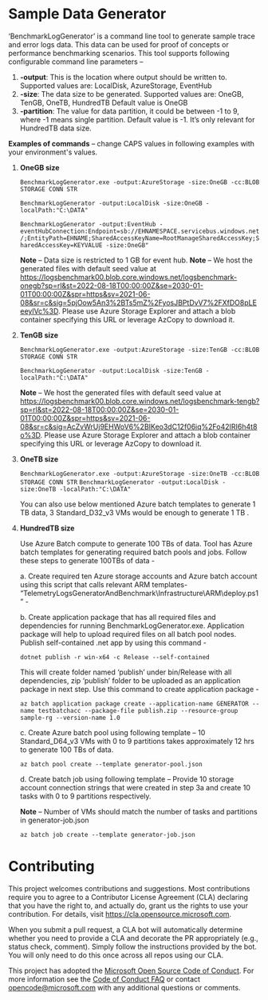 # Sample Data Generator 
‘BenchmarkLogGenerator’ is a command line tool to generate sample trace and error logs data. This data can be used for proof of concepts or performance benchmarking scenarios.
This tool supports following configurable command line parameters –
1. **-output**: This is the location where output should be written to. 
Supported values are: LocalDisk, AzureStorage, EventHub
2. **-size**: The data size to be generated. 
Supported values are: OneGB, TenGB, OneTB, HundredTB 
Default value is OneGB
3. **-partition**: The value for data partition, it could be between -1 to 9, where -1 means single partition. Default value is -1. It’s only relevant for HundredTB data size.

**Examples of commands** – change CAPS values in following examples with your environment's values.
1. **OneGB size**

    `BenchmarkLogGenerator.exe -output:AzureStorage -size:OneGB -cc:BLOB STORAGE CONN STR`

    `BenchmarkLogGenerator -output:LocalDisk -size:OneGB -localPath:"C:\DATA"`

    `BenchmarkLogGenerator -output:EventHub -eventHubConnection:Endpoint=sb://EHNAMESPACE.servicebus.windows.net/;EntityPath=EHNAME;SharedAccessKeyName=RootManageSharedAccessKey;SharedAccessKey=KEYVALUE -size:OneGB"`

    **Note** – Data size is restricted to 1 GB for event hub.
    **Note** – We host the generated files with default seed value at https://logsbenchmark00.blob.core.windows.net/logsbenchmark-onegb?sp=rl&st=2022-08-18T00:00:00Z&se=2030-01-01T00:00:00Z&spr=https&sv=2021-06-08&sr=c&sig=5pjOow5An3%2BTs5mZ%2FyosJBPtDvV7%2FXfDO8pLEeeylVc%3D. Please use Azure Storage Explorer and attach a blob container specifying this URL or leverage AzCopy to download it.

2. **TenGB size**

    `BenchmarkLogGenerator.exe -output:AzureStorage -size:TenGB -cc:BLOB STORAGE CONN STR`

    `BenchmarkLogGenerator -output:LocalDisk -size:TenGB -localPath:"C:\DATA"`

    **Note** – We host the generated files with default seed value at https://logsbenchmark00.blob.core.windows.net/logsbenchmark-tengb?sp=rl&st=2022-08-18T00:00:00Z&se=2030-01-01T00:00:00Z&spr=https&sv=2021-06-08&sr=c&sig=AcZvWrUj9EHWoV6%2BIKeo3dC12f06iq%2Fo42IRI6h4t8o%3D. Please use Azure Storage Explorer and attach a blob container specifying this URL or leverage AzCopy to download it.

3. **OneTB size**

    `BenchmarkLogGenerator.exe -output:AzureStorage -size:OneTB -cc:BLOB STORAGE CONN STR`
    `BenchmarkLogGenerator -output:LocalDisk -size:OneTB -localPath:"C:\DATA"`

    You can also use below mentioned Azure batch templates to generate 1 TB data, 3 Standard_D32_v3 VMs would be enough to generate 1 TB .

4. **HundredTB size**

    Use Azure Batch compute to generate 100 TBs of data. Tool has Azure batch templates for generating required batch pools and jobs. 
    Follow these steps to generate 100TBs of data -

    a. Create required ten Azure storage accounts and Azure batch account using this script that calls relevant ARM templates-
    “TelemetryLogsGeneratorAndBenchmark\Infrastructure\ARM\deploy.ps1” -

    b. Create application package that has all required files and dependencies for running BenchmarkLogGenerator.exe. Application package will help to upload required files on
    all batch pool nodes.
    Publish self-contained .net app by using this command -

    `dotnet publish -r win-x64 -c Release --self-contained`

    This will create folder named ‘publish’ under bin/Release with all dependencies, zip ‘publish’ folder to be uploaded as an application package in next step.
    Use this command to create application package -

    `az batch application package create --application-name GENERATOR --name testbatchacc --package-file publish.zip --resource-group sample-rg --version-name 1.0`

    c. Create Azure batch pool using following template –
    10 Standard_D64_v3 VMs with 0 to 9 partitions takes approximately 12 hrs to generate 100 TBs of data. 
   

    `az batch pool create --template generator-pool.json`

    d. Create batch job using following template –
    Provide 10 storage account connection strings that were created in step 3a and create 10 tasks with 0 to 9 partitions respectively.
    
     **Note** – Number of VMs should match the number of tasks and partitions in generator-job.json

    `az batch job create --template generator-job.json`




# Contributing

This project welcomes contributions and suggestions.  Most contributions require you to agree to a
Contributor License Agreement (CLA) declaring that you have the right to, and actually do, grant us
the rights to use your contribution. For details, visit https://cla.opensource.microsoft.com.

When you submit a pull request, a CLA bot will automatically determine whether you need to provide
a CLA and decorate the PR appropriately (e.g., status check, comment). Simply follow the instructions
provided by the bot. You will only need to do this once across all repos using our CLA.

This project has adopted the [Microsoft Open Source Code of Conduct](https://opensource.microsoft.com/codeofconduct/).
For more information see the [Code of Conduct FAQ](https://opensource.microsoft.com/codeofconduct/faq/) or
contact [opencode@microsoft.com](mailto:opencode@microsoft.com) with any additional questions or comments.
